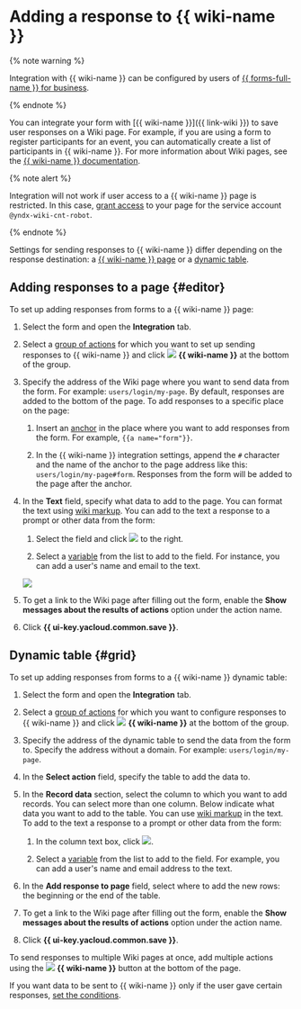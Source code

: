 # Adding a response to {{ wiki-name }}


{% note warning %}

Integration with {{ wiki-name }} can be configured by users of [{{ forms-full-name }} for business](forms-for-org.md).

{% endnote %}


You can integrate your form with [{{ wiki-name }}]({{ link-wiki }}) to save user responses on a Wiki page. For example, if you are using a form to register participants for an event, you can automatically create a list of participants in {{ wiki-name }}. For more information about Wiki pages, see the [{{ wiki-name }} documentation](../wiki/old-editor.md).

{% note alert %}

Integration will not work if user access to a {{ wiki-name }} page is restricted. In this case, [grant access](../wiki/page-management/access-setup.md) to your page for the service account `@yndx-wiki-cnt-robot`.

{% endnote %}

Settings for sending responses to {{ wiki-name }} differ depending on the response destination: a [{{ wiki-name }} page](#editor) or a [dynamic table](#grid).

## Adding responses to a page {#editor}

To set up adding responses from forms to a {{ wiki-name }} page:

1. Select the form and open the **Integration** tab.

1. Select a [group of actions](notifications.md#add-integration) for which you want to set up sending responses to {{ wiki-name }} and click ![](../_assets/forms/wiki-notification-new.png) **{{ wiki-name }}** at the bottom of the group.

1. Specify the address of the Wiki page where you want to send data from the form. For example: `users/login/my-page`. By default, responses are added to the bottom of the page. To add responses to a specific place on the page:

   1. Insert an [anchor](../wiki/actions/anchor.md) in the place where you want to add responses from the form. For example, `{{a name="form"}}`.

   1. In the {{ wiki-name }} integration settings, append the `#` character and the name of the anchor to the page address like this: `users/login/my-page#form`. Responses from the form will be added to the page after the anchor.

1. In the **Text** field, specify what data to add to the page. You can format the text using [wiki markup](../wiki/static-markup.md).
   You can add to the text a response to a prompt or other data from the form:

   1. Select the field and click ![](../_assets/forms/add-var.png) to the right.

   1. Select a [variable](vars.md) from the list to add to the field. For instance, you can add a user's name and email to the text.

   ![](../_assets/forms/wiki-var-example-new.png)

1. To get a link to the Wiki page after filling out the form, enable the **Show messages about the results of actions** option under the action name.

1. Click **{{ ui-key.yacloud.common.save }}**.

## Dynamic table {#grid}

To set up adding responses from forms to a {{ wiki-name }} dynamic table:

1. Select the form and open the **Integration** tab.

1. Select a [group of actions](notifications.md#add-integration) for which you want to configure responses to {{ wiki-name }} and click ![](../_assets/forms/wiki-notification-new.png) **{{ wiki-name }}** at the bottom of the group.

1. Specify the address of the dynamic table to send the data from the form to. Specify the address without a domain. For example: `users/login/my-page`.

1. In the **Select action** field, specify the table to add the data to.

1. In the **Record data** section, select the column to which you want to add records. You can select more than one column. Below indicate what data you want to add to the table. You can use [wiki markup](../wiki/static-markup.md) in the text. To add to the text a response to a prompt or other data from the form:

   1. In the column text box, click ![](../_assets/forms/add-var.png).

   1. Select a [variable](vars.md) from the list to add to the field. For example, you can add a user's name and email address to the text.

1. In the **Add response to page** field, select where to add the new rows: the beginning or the end of the table.

1. To get a link to the Wiki page after filling out the form, enable the **Show messages about the results of actions** option under the action name.

1. Click **{{ ui-key.yacloud.common.save }}**.

To send responses to multiple Wiki pages at once, add multiple actions using the ![](../_assets/forms/wiki-notification-new.png) **{{ wiki-name }}** button at the bottom of the page. 

If you want data to be sent to {{ wiki-name }} only if the user gave certain responses, [set the conditions](notifications.md#section_xlw_rjc_tbb).